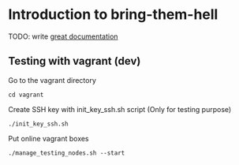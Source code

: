 # Introduction to bring-them-hell

TODO: write [great documentation](http://jacobian.org/writing/what-to-write/)

## Testing with vagrant (dev)

Go to the vagrant directory

`cd vagrant`

Create SSH key with init_key_ssh.sh script (Only for testing purpose) 

`./init_key_ssh.sh`

Put online vagrant boxes

`./manage_testing_nodes.sh --start`
